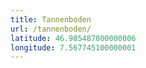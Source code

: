 ```yaml
---
title: Tannenboden
url: /tannenboden/
latitude: 46.985487000000006
longitude: 7.567745100000001
---
```

